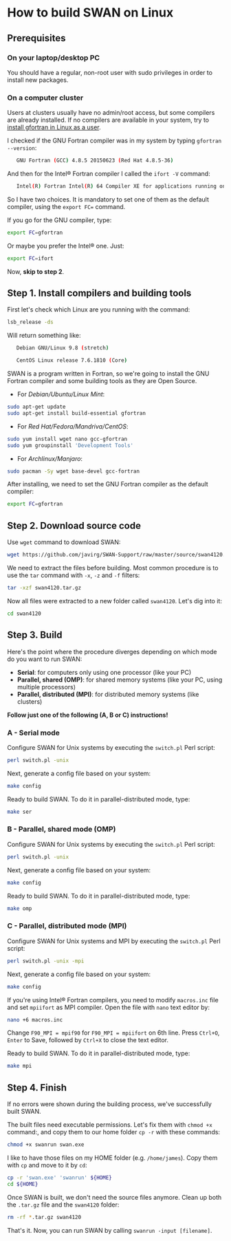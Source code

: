 # How to build SWAN on Linux

## Prerequisites

### On your laptop/desktop PC
You should have a regular, non-root user with sudo privileges in order to install new packages.

### On a computer cluster
Users at clusters usually have no admin/root access, but some compilers are already installed. If no compilers are available in your system, try to [install gfortran in Linux as a user](https://stackoverflow.com/questions/35274894/installing-gfortran-in-linux-as-a-user).

I checked if the GNU Fortran compiler was in my system by typing `gfortran --version`:
```bash
   GNU Fortran (GCC) 4.8.5 20150623 (Red Hat 4.8.5-36)
```
And then for the Intel® Fortran compiler I called the `ifort -V` command:
```bash
   Intel(R) Fortran Intel(R) 64 Compiler XE for applications running on Intel(R) 64, Version 14.0.0.080 Build 20130728
```
So I have two choices. It is mandatory to set one of them as the default compiler, using the `export FC=` command.

If you go for the GNU compiler, type:
```bash
export FC=gfortran
```
Or maybe you prefer the Intel® one. Just:
```bash
export FC=ifort
```
Now, **skip to step 2**.


## Step 1. Install compilers and building tools
First let's check which Linux are you running with the command:
```bash
lsb_release -ds
```
Will return something like:
```bash
   Debian GNU/Linux 9.8 (stretch)
```
```bash
   CentOS Linux release 7.6.1810 (Core)
```
SWAN is a program written in Fortran, so we're going to install the GNU Fortran compiler and some building tools as they are Open Source.

* For *Debian/Ubuntu/Linux Mint*:
```bash
sudo apt-get update
sudo apt-get install build-essential gfortran
```
* For *Red Hat/Fedora/Mandriva/CentOS*:
```bash
sudo yum install wget nano gcc-gfortran
sudo yum groupinstall 'Development Tools'
```
* For *Archlinux/Manjaro*:
```bash
sudo pacman -Sy wget base-devel gcc-fortran
```
After installing, we need to set the GNU Fortran compiler as the default compiler:
```bash
export FC=gfortran
```


## Step 2. Download source code
Use `wget` command to download SWAN:
```bash
wget https://github.com/javirg/SWAN-Support/raw/master/source/swan4120.tar.gz
```
We need to extract the files before building. Most common procedure is to use the `tar` command with `-x`, `-z` and `-f` filters:
```bash
tar -xzf swan4120.tar.gz
```
Now all files were extracted to a new folder called `swan4120`. Let's dig into it:
```bash
cd swan4120
```


## Step 3. Build
Here's the point where the procedure diverges depending on which mode do you want to run SWAN:

* **Serial**: for computers only using one processor (like your PC)
* **Parallel, shared (OMP)**: for shared memory systems (like your PC, using multiple processors)
* **Parallel, distributed (MPI)**: for distributed memory systems (like clusters)

**Follow just one of the following (A, B or C) instructions!**

### A - Serial mode
Configure SWAN for Unix systems by executing the `switch.pl` Perl script:
```bash
perl switch.pl -unix
```
Next, generate a config file based on your system:
```bash
make config
```
Ready to build SWAN. To do it in parallel-distributed mode, type:
```bash
make ser
```

### B - Parallel, shared mode (OMP)
Configure SWAN for Unix systems by executing the `switch.pl` Perl script:
```bash
perl switch.pl -unix
```
Next, generate a config file based on your system:
```bash
make config
```
Ready to build SWAN. To do it in parallel-distributed mode, type:
```bash
make omp
```

### C - Parallel, distributed mode (MPI)
Configure SWAN for Unix systems and MPI by executing the `switch.pl` Perl script:
```bash
perl switch.pl -unix -mpi
```
Next, generate a config file based on your system:
```bash
make config
```

If you're using Intel® Fortran compilers, you need to modify `macros.inc` file and set `mpiifort` as MPI compiler. Open the file with `nano` text editor by:
```bash
nano +6 macros.inc
```
Change `F90_MPI = mpif90` for `F90_MPI = mpiifort` on 6th line. Press `Ctrl+O`, `Enter` to Save, followed by `Ctrl+X` to close the text editor.

Ready to build SWAN. To do it in parallel-distributed mode, type:
```bash
make mpi
```


## Step 4. Finish
If no errors were shown during the building process, we've successfully built SWAN.

The built files need executable permissions. Let's fix them with `chmod +x` command:, and copy them to our home folder `cp -r` with these commands:
```bash
chmod +x swanrun swan.exe
```
I like to have those files on my HOME folder (e.g. `/home/james`). Copy them with `cp` and move to it by `cd`:
```bash
cp -r 'swan.exe' 'swanrun' ${HOME}
cd ${HOME}
```
Once SWAN is built, we don't need the source files anymore. Clean up both the `.tar.gz` file and the `swan4120` folder:
```bash
rm -rf *.tar.gz swan4120
```

That's it. Now, you can run SWAN by calling `swanrun -input [filename]`.